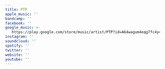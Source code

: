 ```yaml
---
title: PTP
apple_music: ''
bandcamp: ''
facebook: ''
google_music: >-
   https://play.google.com/store/music/artist/PTP?id=A64wagum4eqg7fc4y466rjn6owa
instagram: ''
soundcloud: ''
spotify: ''
twitter: ''
website: ''
youtube: ''
---
```

